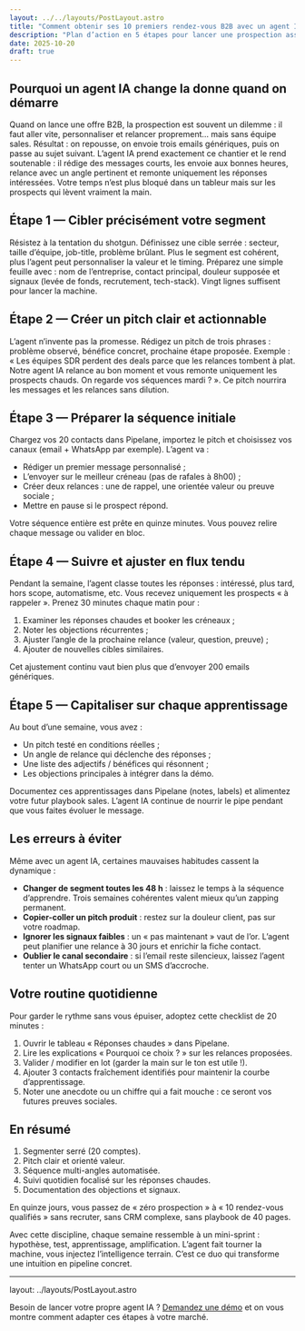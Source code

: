 ```yaml
---
layout: ../../layouts/PostLayout.astro
title: "Comment obtenir ses 10 premiers rendez-vous B2B avec un agent IA (sans équipe sales)"
description: "Plan d’action en 5 étapes pour lancer une prospection assistée par IA et décrocher vos 10 premiers rendez-vous qualifiés."
date: 2025-10-20
draft: true
---
```

## Pourquoi un agent IA change la donne quand on démarre

Quand on lance une offre B2B, la prospection est souvent un dilemme : il faut aller vite, personnaliser et relancer proprement… mais sans équipe sales. Résultat : on repousse, on envoie trois emails génériques, puis on passe au sujet suivant. L’agent IA prend exactement ce chantier et le rend soutenable : il rédige des messages courts, les envoie aux bonnes heures, relance avec un angle pertinent et remonte uniquement les réponses intéressées. Votre temps n’est plus bloqué dans un tableur mais sur les prospects qui lèvent vraiment la main.

## Étape 1 — Cibler précisément votre segment

Résistez à la tentation du shotgun. Définissez une cible serrée : secteur, taille d’équipe, job-title, problème brûlant. Plus le segment est cohérent, plus l’agent peut personnaliser la valeur et le timing. Préparez une simple feuille avec : nom de l’entreprise, contact principal, douleur supposée et signaux (levée de fonds, recrutement, tech-stack). Vingt lignes suffisent pour lancer la machine.

## Étape 2 — Créer un pitch clair et actionnable

L’agent n’invente pas la promesse. Rédigez un pitch de trois phrases : problème observé, bénéfice concret, prochaine étape proposée. Exemple : « Les équipes SDR perdent des deals parce que les relances tombent à plat. Notre agent IA relance au bon moment et vous remonte uniquement les prospects chauds. On regarde vos séquences mardi ? ». Ce pitch nourrira les messages et les relances sans dilution.

## Étape 3 — Préparer la séquence initiale

Chargez vos 20 contacts dans Pipelane, importez le pitch et choisissez vos canaux (email + WhatsApp par exemple). L’agent va :

- Rédiger un premier message personnalisé ;
- L’envoyer sur le meilleur créneau (pas de rafales à 8h00) ;
- Créer deux relances : une de rappel, une orientée valeur ou preuve sociale ;
- Mettre en pause si le prospect répond.

Votre séquence entière est prête en quinze minutes. Vous pouvez relire chaque message ou valider en bloc.

## Étape 4 — Suivre et ajuster en flux tendu

Pendant la semaine, l’agent classe toutes les réponses : intéressé, plus tard, hors scope, automatisme, etc. Vous recevez uniquement les prospects « à rappeler ». Prenez 30 minutes chaque matin pour :

1. Examiner les réponses chaudes et booker les créneaux ;
2. Noter les objections récurrentes ;
3. Ajuster l’angle de la prochaine relance (valeur, question, preuve) ;
4. Ajouter de nouvelles cibles similaires.

Cet ajustement continu vaut bien plus que d’envoyer 200 emails génériques.

## Étape 5 — Capitaliser sur chaque apprentissage

Au bout d’une semaine, vous avez :

- Un pitch testé en conditions réelles ;
- Un angle de relance qui déclenche des réponses ;
- Une liste des adjectifs / bénéfices qui résonnent ;
- Les objections principales à intégrer dans la démo.

Documentez ces apprentissages dans Pipelane (notes, labels) et alimentez votre futur playbook sales. L’agent IA continue de nourrir le pipe pendant que vous faites évoluer le message.

## Les erreurs à éviter

Même avec un agent IA, certaines mauvaises habitudes cassent la dynamique :

- **Changer de segment toutes les 48 h** : laissez le temps à la séquence d’apprendre. Trois semaines cohérentes valent mieux qu’un zapping permanent.
- **Copier-coller un pitch produit** : restez sur la douleur client, pas sur votre roadmap.
- **Ignorer les signaux faibles** : un « pas maintenant » vaut de l’or. L’agent peut planifier une relance à 30 jours et enrichir la fiche contact.
- **Oublier le canal secondaire** : si l’email reste silencieux, laissez l’agent tenter un WhatsApp court ou un SMS d’accroche.

## Votre routine quotidienne

Pour garder le rythme sans vous épuiser, adoptez cette checklist de 20 minutes :

1. Ouvrir le tableau « Réponses chaudes » dans Pipelane.
2. Lire les explications « Pourquoi ce choix ? » sur les relances proposées.
3. Valider / modifier en lot (garder la main sur le ton est utile !).
4. Ajouter 3 contacts fraîchement identifiés pour maintenir la courbe d’apprentissage.
5. Noter une anecdote ou un chiffre qui a fait mouche : ce seront vos futures preuves sociales.

## En résumé

1. Segmenter serré (20 comptes).
2. Pitch clair et orienté valeur.
3. Séquence multi-angles automatisée.
4. Suivi quotidien focalisé sur les réponses chaudes.
5. Documentation des objections et signaux.

En quinze jours, vous passez de « zéro prospection » à « 10 rendez-vous qualifiés » sans recruter, sans CRM complexe, sans playbook de 40 pages.

Avec cette discipline, chaque semaine ressemble à un mini-sprint : hypothèse, test, apprentissage, amplification. L’agent fait tourner la machine, vous injectez l’intelligence terrain. C’est ce duo qui transforme une intuition en pipeline concret.

---
layout: ../layouts/PostLayout.astro

Besoin de lancer votre propre agent IA ? [Demandez une démo](../#demo) et on vous montre comment adapter ces étapes à votre marché.

